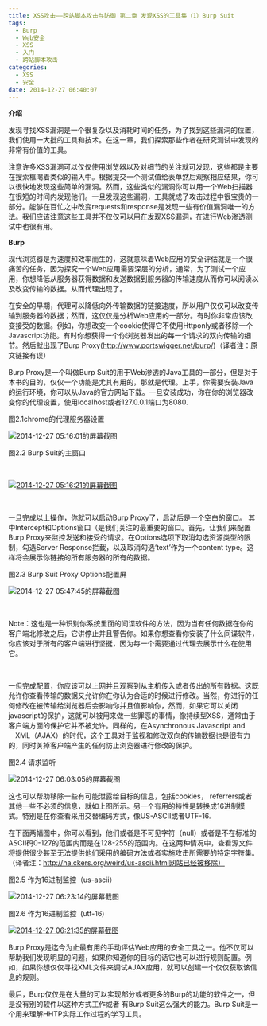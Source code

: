 ```yaml
---
title: XSS攻击——跨站脚本攻击与防御 第二章 发现XSS的工具集（1）Burp Suit
tags:
  - Burp
  - Web安全
  - XSS
  - 入门
  - 跨站脚本攻击
categories:
  - XSS
  - 安全
date: 2014-12-27 06:40:07
---
```


**介绍**

发现寻找XSS漏洞是一个很复杂以及消耗时间的任务，为了找到这些漏洞的位置，我们使用一大批的工具和技术。在这一章，我们探索那些作者在研究测试中发现的非常有价值的工具。

<!--more-->

注意许多XSS漏洞可以仅仅使用浏览器以及对细节的关注就可发现，这些都是主要在搜索框喝着类似的输入中。根据提交一个测试值给表单然后观察相应结果，你可以很快地发现这些简单的漏洞。然而，这些类似的漏洞你可以用一个Web扫描器在很短的时间内发现他们。一旦发现这些漏洞，工具就成了攻击过程中很宝贵的一部分。能够在百忙之中改变requests和response是发现一些有价值漏洞唯一的方法。我们应该注意这些工具并不仅仅可以用在发现XSS漏洞，在进行Web渗透测试中也很有用。

**Burp**

现代浏览器是为速度和效率而生的，这就意味着Web应用的安全评估就是一个很痛苦的任务，因为探究一个Web应用需要深层的分析，通常，为了测试一个应用，你想降低从服务器获得数据和发送数据到服务器的传输速度从而你可以阅读以及改变传输的数据。从而代理出现了。

在安全的早期，代理可以降低向外传输数据的链接速度，所以用户仅仅可以改变传输到服务器的数据；然而，这仅仅是分析Web应用的一部分。有时你非常应该改变接受的数据。例如，你想改变一个cookie使得它不使用Httponly或者移除一个Javascript功能。有时你想获得一个你浏览器发出的每一个请求的双向传输的细节。然后就出现了Burp Proxy(http://www.portswigger.net/burp/)（译者注：原文链接有误）

Burp Proxy是一个叫做Burp Suit的用于Web渗透的Java工具的一部分，但是对于本书的目的，仅仅一个功能是尤其有用的，那就是代理。上手，你需要安装Java的运行环境，你可以从Java的官方网站下载。一旦安装成功，你在你的浏览器改变你的代理设置，使用localhost或者127.0.0.1端口为8080.

图2.1chrome的代理服务器设置

![2014-12-27 05:16:01的屏幕截图](http://code4fun.me/wp-content/uploads/2014/12/2014-12-27-051601的屏幕截图2-300x150.png)

图2.2 Burp Suit的主窗口

&nbsp;

[![2014-12-27 05:16:21的屏幕截图](http://code4fun.me/wp-content/uploads/2014/12/2014-12-27-051621的屏幕截图-300x183.png)](http://code4fun.me/wp-content/uploads/2014/12/2014-12-27-051621的屏幕截图.png)

&nbsp;

一旦完成以上操作，你就可以启动Burp Proxy了，启动后是一个空白的窗口。 其中Intercept和Options窗口（是我们关注的最重要的窗口。首先，让我们来配置Burp Proxy来监控发送和接受的请求。在Options选项下取消勾选资源类型的限制，勾选Server Response拦截，以及取消勾选‘text’作为一个content type。这样将会展示你链接的所有服务器的所有的数据。

图2.3 Burp Suit Proxy Options配置屏

![2014-12-27 05:47:45的屏幕截图](http://code4fun.me/wp-content/uploads/2014/12/2014-12-27-054745的屏幕截图-300x205.png)

&nbsp;

Note：这也是一种识别你系统里面的间谍软件的方法，因为当有任何数据在你的客户端北修改之后，它讲停止并且警告你。如果你想查看你安装了什么间谍软件，你应该对于所有的客户端进行坚挺，因为每一个需要通过代理去展示什么在使用它。

&nbsp;

一但完成配置，你应该可以上网并且观察到从主机传入或者传出的所有数据。这既允许你查看传输的数据又允许你在你认为合适的时候进行修改。当然，你进行的任何修改在被传输给浏览器后会影响你并且值影响你，然而，如果它可以关闭javascript的保护，这就可以被用来做一些罪恶的事情，像持续型XSS，通常由于客户端方面的保护它并不被允许。同样的，在Asynchronous Javascript and 　XML（AJAX）的时代，这个工具对于监视和修改双向的传输数据也是很有力的，同时关掉客户端产生的任何防止浏览器进行修改的保护。

图2.4 请求监听

![2014-12-27 06:03:05的屏幕截图](http://code4fun.me/wp-content/uploads/2014/12/2014-12-27-060305的屏幕截图-300x197.png)

这也可以帮助移除一些有可能泄露给目标的信息，包括cookies， referrers或者其他一些不必须的信息，就如上图所示。另一个有用的特性是转换成16进制模式。特别是在你查看采用交替编码方式，像US-ASCII或者UTF-16.

在下面两幅图中，你可以看到，他们或者是不可见字符（null）或者是不在标准的ASCII码0-127的范围内而是在128-255的范围内。在这两种情况中，查看源文件将提供很少甚至无法提供他们采用的编码方法或者实施攻击所需要的特定字符集。（译者注：http://ha.ckers.org/weird/us-ascii.html网站已经被移除）

图2.5 作为16进制监控（us-ascii）

![2014-12-27 06:23:14的屏幕截图](http://code4fun.me/wp-content/uploads/2014/12/2014-12-27-062314的屏幕截图-300x237.png)

图2.6 作为16进制监控  (utf-16)

[![2014-12-27 06:21:35的屏幕截图](http://code4fun.me/wp-content/uploads/2014/12/2014-12-27-062135的屏幕截图-300x195.png)](http://code4fun.me/wp-content/uploads/2014/12/2014-12-27-062135的屏幕截图.png)

Burp Proxy是迄今为止最有用的手动评估Web应用的安全工具之一。他不仅可以帮助我们发现明显的问题，如果你知道你的目标的话它也可以进行规则配置。例如，如果你想仅仅寻找XML文件来调试AJAX应用，就可以创建一个仅仅获取该信息的规则。

最后，Burp仅仅是在大量的可以实现部分或者更多的Burp的功能的软件之一，但是没有别的软件以这种方式工作或者 有Burp Suit这么强大的能力。Burp Suit是一个用来理解HHTP实际工作过程的学习工具。

&nbsp;

&nbsp;